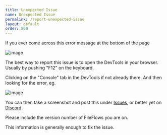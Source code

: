 ```yaml
---
title: Unexpected Issue
name: Unexpected Issue
permalink: /report-unexpected-issue
layout: default
order: 800
---
```


If you ever come across this error message at the bottom of the page

![image](https://user-images.githubusercontent.com/958400/144675518-e4f3b1d4-b146-41c9-afa3-cda0d36ce3b6.png)

The best way to report this issue is to open the DevTools in your browser.  Usually by pushing "F12" on the keyboard.

Clicking on the "Console" tab in the DevTools if not already there.  And then looking for the error, eg.

![image](https://user-images.githubusercontent.com/958400/144675643-fef6d43e-96ca-47af-8d5f-dad3bf9444aa.png)


You can then take a screenshot and post this under [Issues](https://github.com/revenz/FileFlows/issues), or better yet on [Discord](https://discord.gg/xbYK8wFMeU).

Please include the version number of FileFlows you are on.

This information is generally enough to fix the issue.



